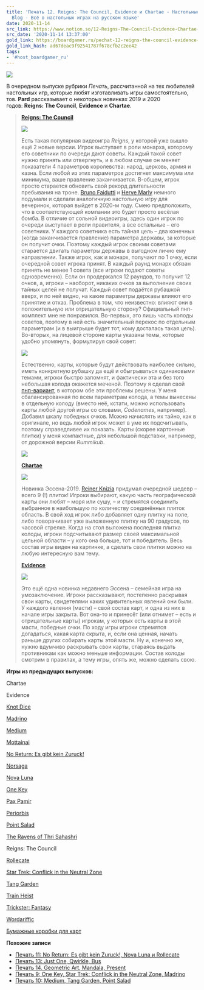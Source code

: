 ```yaml
---
title: 'Печать 12. Reigns: The Council, Evidence и Chartae - Настольные игры: Nастольный
  Blog - Всё о настольных играх на русском языке'
date: 2020-11-14
src_link: https://www.notion.so/12-Reigns-The-Council-Evidence-Chartae-N-Blog-2653eff950864b6eb7f5f8f9a1051a66
src_date: '2020-11-14 13:37:00'
gold_link: https://boardgamer.ru/pechat-12-reigns-the-council-evidence-i-chartae
gold_link_hash: ad67deac9f92541787f678cfb2c2ee42
tags:
- '#host_boardgamer_ru'
---
```



![](https://i.imgur.com/SZtEhJM.png)


В очередном выпуске рубрики *Печать*, рассчитанной на тех любителей настольных игр, которые любят изготавливать игры самостоятельно, тов. **Pard** рассказывает о некоторых новинках 2019 и 2020 годов: **Reigns: The Council**, **Evidence** и **Chartae**.



> **[Reigns: The Council](https://www.boardgamegeek.com/geeklist/41958/item/7287306#item7287306)**
> 
> 
> ![](https://i.imgur.com/gFoT6Qy.png)
> 
> 
> Есть такая популярная видеоигра *Reigns*, у которой уже вышло ещё 2 новые версии. Игрок выступает в роли монарха, которому его советники по очереди дают советы. Каждый такой совет нужно принять или отвергнуть, и в любом случае он меняет показатели 4 параметров королевства: народ, церковь, армия и казна. Если любой из этих параметров достигнет максимума или минимума, ваше правление заканчивается. В-общем, игрок просто старается обновить свой рекорд длительности пребывания на троне. [Bruno Faidutti](https://boardgamegeek.com/geeklist/222235/item/5231858#item5231858) и [Herve Marly](https://boardgamegeek.com/geeklist/222235/item/5314393#item5314393) немного подумали и сделали аналогичную настольную игру для вечеринок, которая выйдет в 2020-м году. Смею предположить, что в соответствующей компании это будет просто весёлая бомба. В отличие от сольной видеоигры, здесь один игрок по очереди выступает в роли правителя, а все остальные – его советники. У каждого советника есть тайная цель – два конечных (когда заканчивается правление) параметра державы, за которые он получит очки. Поэтому каждый игрок своими советами старается двигать параметры державы в выгодном лично ему направлении. Также игрок, как и монарх, получают по 1 очку, если очередной совет игрока принят. В каждый раунд монарх обязан принять не менее 1 совета (все игроки подают советы одновременно). Если он продержался 12 раундов, то получит 12 очков, а, игроки – наоборот, никаких очков за выполнение своих тайных целей не получат. Каждый совет подаётся рубашкой вверх, и по ней видно, на какие параметры державы влияют его принятие и отказ. Проблема в том, что неизвестно: влияют они в положительную или отрицательную сторону? Официальный пнп-комплект мне не понравился. Во-первых, это лишь часть колоды советов, поэтому в ней есть значительный перекос по отдельным параметрам (и в выигрыше будет тот, кому досталась такая цель). Во-вторых, на лицевой стороне карты указаны темы, которые удобно упомянуть, формулируя свой совет:
> 
> 
> ![](https://i.imgur.com/nD2X92d.png)
> 
> 
> Естественно, карты, которые будут действовать наиболее сильно, иметь конкретную рубашку да ещё и обыгрываться одинаковыми темами, игроки быстро запомнят, и фактически эта и без того небольшая колода окажется меченой. Поэтому я сделал свой [пнп-вариант](https://boardgamegeek.com/filepage/190524/), в котором обе эти проблемы решены. У меня сбалансированная по всем параметрам колода, а темы вынесены в отдельную колоду (вместо неё, кстати, можно использовать карты любой другой игры со словами, *Codenames*, например). Добавил шкалу победных очков. Можно начислять их тайно, как в оригинале, но ведь любой игрок может в уме их подсчитывать, поэтому справедливее их показать. Карты (скорее картонные плитки) у меня компактные, для небольшой подставки, например, от дорожной версии *Rummikub*.
> 
> 
> ![](https://i.imgur.com/7E4yerp.jpg)
> 
> 
> **[Chartae](https://boardgamegeek.com/geeklist/41958/item/7312826#item7312826)**
> 
> 
> ![](https://i.imgur.com/JWx3BvC.jpg)
> 
> 
> Новинка Эссена-2019. [Reiner Knizia](https://boardgamegeek.com/geeklist/222235/item/5231624#item5231624) придумал очередной шедевр – всего 9 (!) плиток! Игроки выбирают, какую часть географической карты они любят – моря или сушу, – и стремятся соединить выбранное в наибольшую по количеству соединённых плиток область. В свой ход игрок либо добавляет одну плитку на поле, либо поворачивает уже выложенную плитку на 90 градусов, по часовой стрелке. Когда на стол выложена последняя плитка колоды, игроки подсчитывают размер своей максимальной цельной области – у кого она больше, тот и победитель. Весь состав игры виден на картинке, а сделать свои плитки можно на любую интересную вам тему.
> 
> 
> **[Evidence](https://boardgamegeek.com/geeklist/41958/item/7312830#item7312830)**
> 
> 
> ![](https://i.imgur.com/v3jg1WF.jpg)
> 
> 
> Это ещё одна новинка недавнего Эссена – семейная игра на умозаключение. Игроки рассказывают, постепенно раскрывая свои карты, свидетелями каких удивительных явлений они были. У каждого явления (масти) – свой состав карт, и одна из них в начале игры закрыта. Вот она-то и принесёт (или отнимет – есть и отрицательные карты) игрокам, у которых есть карты в этой масти, победные очки. По ходу игры игроки стремятся догадаться, какая карта скрыта, и, если она ценная, начать раньше других собирать карты этой масти. Ну и, конечно же, нужно вдумчиво раскрывать свои карты, стараясь выдать противникам как можно меньше информации. Состав колоды смотрим в правилах, а тему игры, опять же, можно сделать свою.


**Игры из предыдущих выпусков:**



Chartae


Evidence  

[Knot Dice](http://boardgamer.ru/pechat-4-dvoryane-nebylicy-uzelok-zavyazhetsya)  

[Madrino](http://boardgamer.ru/pechat-9-one-key-star-trek-conflick-in-the-neutral-zone-madrino)  

[Medium](http://boardgamer.ru/pechat-10-medium-tang-garden-point-salad)  

[Mottainai](http://boardgamer.ru/pechat-2-vzyatki-bez-chisel-sozhalenie-prelestnye-pandy-samyj-luchshij-dom)  

[No Return: Es gibt kein Zuruck!](http://boardgamer.ru/pechat-11-no-return-es-gibt-kein-zuruck-nova-luna-i-rollecate)  

[Norsaga](http://boardgamer.ru/pechat-4-dvoryane-nebylicy-uzelok-zavyazhetsya)  

[Nova Luna](http://boardgamer.ru/pechat-11-no-return-es-gibt-kein-zuruck-nova-luna-i-rollecate)  

[One Key](http://boardgamer.ru/pechat-9-one-key-star-trek-conflick-in-the-neutral-zone-madrino)  

[Pax Pamir](http://boardgamer.ru/pechat-6-bolshaya-igra-aprel-2015)  

[Periorbis](http://boardgamer.ru/pechat-5-kovboi-asteroidy-slovosochetaniya)  

[Point Salad](http://boardgamer.ru/pechat-10-medium-tang-garden-point-salad)  

[The Ravens of Thri Sahashri](http://boardgamer.ru/pechat-1-dva-druga-eshhyo-odno-voronyo-korobki-dlya-kart)


Reigns: The Council  

[Rollecate](http://boardgamer.ru/pechat-11-no-return-es-gibt-kein-zuruck-nova-luna-i-rollecate)  

[Star Trek: Conflick in the Neutral Zone](http://boardgamer.ru/pechat-9-one-key-star-trek-conflick-in-the-neutral-zone-madrino)  

[Tang Garden](http://boardgamer.ru/pechat-10-medium-tang-garden-point-salad)  

[Train Heist](http://boardgamer.ru/pechat-5-kovboi-asteroidy-slovosochetaniya)  

[Trickster: Fantasy](http://boardgamer.ru/pechat-2-vzyatki-bez-chisel-sozhalenie-prelestnye-pandy-samyj-luchshij-dom)  

[Wordariffic](http://boardgamer.ru/pechat-5-kovboi-asteroidy-slovosochetaniya)  

[Бумажные коробки для карт](http://boardgamer.ru/pechat-1-dva-druga-eshhyo-odno-voronyo-korobki-dlya-kart)


  
  

**Похожие записи**
- [Печать 11: No Return: Es gibt kein Zuruck!, Nova Luna и Rollecate](https://boardgamer.ru/pechat-11-no-return-es-gibt-kein-zuruck-nova-luna-i-rollecate "Permanent Link: Печать 11: No Return: Es gibt kein Zuruck!, Nova Luna и Rollecate")
- [Печать 13: Just One, Qwirkle, Bus](https://boardgamer.ru/pechat-13-just-one-qwirkle-bus "Permanent Link: Печать 13: Just One, Qwirkle, Bus")
- [Печать 14. Geometric Art, Mandala, Present](https://boardgamer.ru/pechat-14-geometric-art-mandala-present "Permanent Link: Печать 14. Geometric Art, Mandala, Present")
- [Печать 9: One Key, Star Trek: Conflick in the Neutral Zone, Madrino](https://boardgamer.ru/pechat-9-one-key-star-trek-conflick-in-the-neutral-zone-madrino "Permanent Link: Печать 9: One Key, Star Trek: Conflick in the Neutral Zone, Madrino")
- [Печать 10: Medium, Tang Garden, Point Salad](https://boardgamer.ru/pechat-10-medium-tang-garden-point-salad "Permanent Link: Печать 10: Medium, Tang Garden, Point Salad")
